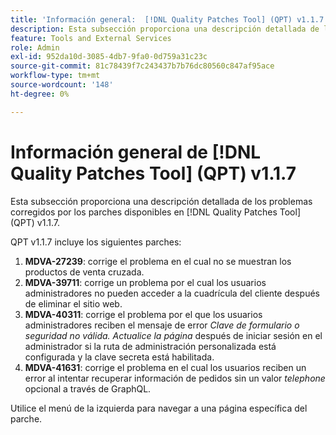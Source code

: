 ```yaml
---
title: 'Información general:  [!DNL Quality Patches Tool] (QPT) v1.1.7'
description: Esta subsección proporciona una descripción detallada de los problemas corregidos por los parches disponibles en  [!DNL Quality Patches Tool] (QPT) v1.1.7.
feature: Tools and External Services
role: Admin
exl-id: 952da10d-3085-4db7-9fa0-0d759a31c23c
source-git-commit: 81c78439f7c243437b7b76dc80560c847af95ace
workflow-type: tm+mt
source-wordcount: '148'
ht-degree: 0%

---
```


# Información general de [!DNL Quality Patches Tool] (QPT) v1.1.7

Esta subsección proporciona una descripción detallada de los problemas corregidos por los parches disponibles en [!DNL Quality Patches Tool] (QPT) v1.1.7.

QPT v1.1.7 incluye los siguientes parches:

1. **MDVA-27239**: corrige el problema en el cual no se muestran los productos de venta cruzada.
1. **MDVA-39711**: corrige un problema por el cual los usuarios administradores no pueden acceder a la cuadrícula del cliente después de eliminar el sitio web.
1. **MDVA-40311**: corrige el problema por el que los usuarios administradores reciben el mensaje de error *Clave de formulario o seguridad no válida. Actualice la página* después de iniciar sesión en el administrador si la ruta de administración personalizada está configurada y la clave secreta está habilitada.
1. **MDVA-41631**: corrige el problema en el cual los usuarios reciben un error al intentar recuperar información de pedidos sin un valor *telephone* opcional a través de GraphQL.


Utilice el menú de la izquierda para navegar a una página específica del parche.
